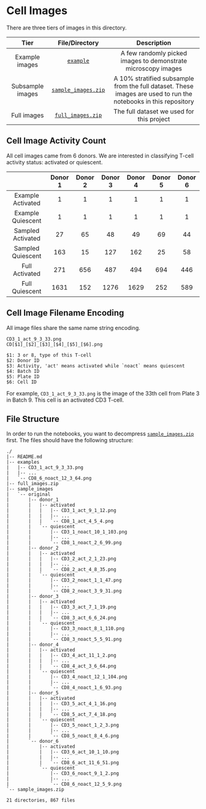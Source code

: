 # Cell Images

There are three tiers of images in this directory.

|Tier|File/Directory|Description|
|:---:|:---:|:---:|
|Example images| [`example`](./example)| A few randomly picked images to demonstrate microscopy images|
|Subsample images| [`sample_images.zip`](./sample_images.zip)| A 10% stratified subsample from the full dataset. These images are used to run the notebooks in this repository|
|Full images| [`full_images.zip`](./full_images.zip)| The full dataset we used for this project|

## Cell Image Activity Count

All cell images came from 6 donors. We are interested in classifying T-cell activity status: activated or quiescent.

||Donor 1|Donor 2|Donor 3|Donor 4|Donor 5|Donor 6|
|:---:|:---:|:---:|:---:|:---:|:---:|:---:|
|Example Activated|1|1|1|1|1|1|
|Example Quiescent|1|1|1|1|1|1|
|Sampled Activated|27|65|48|49|69|44|
|Sampled Quiescent|163|15|127|162|25|58|
|Full Activated|271|656|487|494|694|446|
|Full Quiescent|1631|152|1276|1629|252|589|

## Cell Image Filename Encoding

All image files share the same name string encoding.

```
CD3_1_act_9_3_33.png
CD[$1]_[$2]_[$3]_[$4]_[$5]_[$6].png

$1: 3 or 8, type of this T-cell
$2: Donor ID
$3: Activity, 'act' means activated while `noact` means quiescent
$4: Batch ID
$5: Plate ID
$6: Cell ID
```

For example, `CD3_1_act_9_3_33.png` is the image of the 33th cell from Plate 3 in Batch 9. This cell is an activated CD3 T-cell.

## File Structure

In order to run the notebooks, you want to decompress [`sample_images.zip`](./sample_images.zip) first. The files should have the following structure:

```
./
|-- README.md
|-- examples
|   |-- CD3_1_act_9_3_33.png
|   |-- ...
|   `-- CD8_6_noact_12_3_64.png
|-- full_images.zip
|-- sample_images
|   `-- original
|       |-- donor_1
|       |   |-- activated
|       |   |   |-- CD3_1_act_9_1_12.png
|       |   |   |-- ...
|       |   |   `-- CD8_1_act_4_5_4.png
|       |   `-- quiescent
|       |       |-- CD3_1_noact_10_1_103.png
|       |       |-- ...
|       |       `-- CD8_1_noact_2_6_99.png
|       |-- donor_2
|       |   |-- activated
|       |   |   |-- CD3_2_act_2_1_23.png
|       |   |   |-- ...
|       |   |   `-- CD8_2_act_4_8_35.png
|       |   `-- quiescent
|       |       |-- CD3_2_noact_1_1_47.png
|       |       |-- ...
|       |       `-- CD8_2_noact_3_9_31.png
|       |-- donor_3
|       |   |-- activated
|       |   |   |-- CD3_3_act_7_1_19.png
|       |   |   |-- ...
|       |   |   `-- CD8_3_act_6_6_24.png
|       |   `-- quiescent
|       |       |-- CD3_3_noact_8_1_110.png
|       |       |-- ...
|       |       `-- CD8_3_noact_5_5_91.png
|       |-- donor_4
|       |   |-- activated
|       |   |   |-- CD3_4_act_11_1_2.png
|       |   |   |-- ...
|       |   |   `-- CD8_4_act_3_6_64.png
|       |   `-- quiescent
|       |       |-- CD3_4_noact_12_1_104.png
|       |       |-- ...
|       |       `-- CD8_4_noact_1_6_93.png
|       |-- donor_5
|       |   |-- activated
|       |   |   |-- CD3_5_act_4_1_16.png
|       |   |   |-- ...
|       |   |   `-- CD8_5_act_7_4_18.png
|       |   `-- quiescent
|       |       |-- CD3_5_noact_1_2_3.png
|       |       |-- ...
|       |       `-- CD8_5_noact_8_4_6.png
|       `-- donor_6
|           |-- activated
|           |   |-- CD3_6_act_10_1_10.png
|           |   |-- ...
|           |   `-- CD8_6_act_11_6_51.png
|           `-- quiescent
|               |-- CD3_6_noact_9_1_2.png
|               |-- ...
|               `-- CD8_6_noact_12_5_9.png
`-- sample_images.zip

21 directories, 867 files
```
